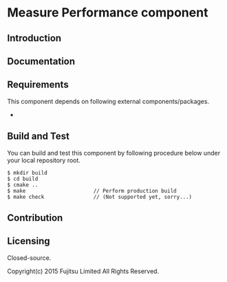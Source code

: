 Measure Performance component
================

## Introduction

## Documentation

## Requirements

This component depends on following external components/packages.

*

## Build and Test

You can build and test this component by following procedure below under your local repository root.

    $ mkdir build
    $ cd build
    $ cmake ..
    $ make                      // Perform production build
    $ make check                // (Not supported yet, sorry...)

## Contribution

## Licensing

Closed-source.

Copyright(c) 2015 Fujitsu Limited All Rights Reserved.
